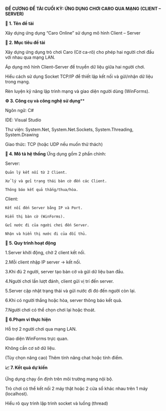 **ĐỀ CƯƠNG ĐỀ TÀI CUỐI KỲ: ỨNG DỤNG CHƠI CARO QUA MẠNG (CLIENT – SERVER)**

**🧩 1. Tên đề tài**

Xây dựng ứng dụng “Caro Online” sử dụng mô hình Client – Server

**🧠 2. Mục tiêu đề tài**

Xây dựng ứng dụng trò chơi Caro (Cờ ca-rô) cho phép hai người chơi đấu với nhau qua mạng LAN.

Áp dụng mô hình Client–Server để truyền dữ liệu giữa hai người chơi.

Hiểu cách sử dụng Socket TCP/IP để thiết lập kết nối và gửi/nhận dữ liệu trong mạng.

Rèn luyện kỹ năng lập trình mạng và giao diện người dùng (WinForms).

**⚙️ 3. Công cụ và công nghệ sử dụng****

Ngôn ngữ: C#

IDE: Visual Studio

Thư viện: System.Net, System.Net.Sockets, System.Threading, System.Drawing

Giao thức: TCP (hoặc UDP nếu muốn thử thách)


**🧱 4. Mô tả hệ thống**
Ứng dụng gồm 2 phần chính:

  Server: 
  
    Quản lý kết nối từ 2 Client.
    
    Xử lý và gửi trạng thái bàn cờ đến các Client.
    
    Thông báo kết quả thắng/thua/hòa.
    
  Client:
  
    Kết nối đến Server bằng IP và Port.
    
    Hiển thị bàn cờ (WinForms).
    
    Gửi nước đi của người chơi đến Server.
    
    Nhận và hiển thị nước đi của đối thủ.
    

**🔁 5. Quy trình hoạt động**

  1.Server khởi động, chờ 2 client kết nối.
  
  2.Mỗi client nhập IP server → kết nối.
  
  3.Khi đủ 2 người, server tạo bàn cờ và gửi dữ liệu ban đầu.
  
  4.Người chơi lần lượt đánh, client gửi vị trí đến server.
  
  5.Server cập nhật trạng thái và gửi nước đi đó đến người còn lại.
  
  6.Khi có người thắng hoặc hòa, server thông báo kết quả.
  
  7.Người chơi có thể chọn chơi lại hoặc thoát.
  

**🧩 6.Phạm vi thực hiện**

Hỗ trợ 2 người chơi qua mạng LAN.

Giao diện WinForms trực quan.

Không cần cơ sở dữ liệu.

(Tùy chọn nâng cao) Thêm tính năng chat hoặc tính điểm.


**📈 7. Kết quả dự kiến**

Ứng dụng chạy ổn định trên môi trường mạng nội bộ.

Trò chơi có thể kết nối 2 máy thật hoặc 2 cửa sổ khác nhau trên 1 máy (localhost).

Hiểu rõ quy trình lập trình socket và luồng (thread)

